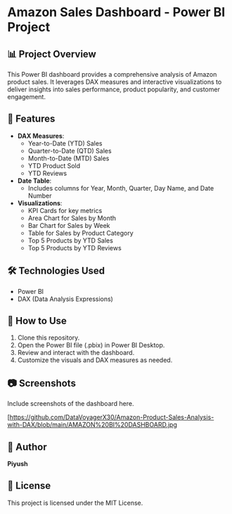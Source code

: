 
# Amazon Sales Dashboard - Power BI Project

## 📊 Project Overview
This Power BI dashboard provides a comprehensive analysis of Amazon product sales. It leverages DAX measures and interactive visualizations to deliver insights into sales performance, product popularity, and customer engagement.

## 🚀 Features
- **DAX Measures**:
  - Year-to-Date (YTD) Sales
  - Quarter-to-Date (QTD) Sales
  - Month-to-Date (MTD) Sales
  - YTD Product Sold
  - YTD Reviews
- **Date Table**:
  - Includes columns for Year, Month, Quarter, Day Name, and Date Number
- **Visualizations**:
  - KPI Cards for key metrics
  - Area Chart for Sales by Month
  - Bar Chart for Sales by Week
  - Table for Sales by Product Category
  - Top 5 Products by YTD Sales
  - Top 5 Products by YTD Reviews

## 🛠️ Technologies Used
- Power BI
- DAX (Data Analysis Expressions)

## 📁 How to Use
1. Clone this repository.
2. Open the Power BI file (.pbix) in Power BI Desktop.
3. Review and interact with the dashboard.
4. Customize the visuals and DAX measures as needed.

## 📷 Screenshots
Include screenshots of the dashboard here.

[https://github.com/DataVoyagerX30/Amazon-Product-Sales-Analysis-with-DAX/blob/main/AMAZON%20BI%20DASHBOARD.jpg

## 👤 Author
**Piyush**

## 📄 License
This project is licensed under the MIT License.
